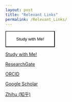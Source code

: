 ```yaml
---
layout: post
title: "Relevant Links"
permalink: /Relevant_Links/
---
```

<style>
  .button1{
    -webkit-transition-duration: 0.4s;
    transition-duration: 0.4s;
    padding: 16px 32px;
    text-align: center;
    background-color: white;
    color: black;
    border: 2px solid #1F497D
    border-radius: 5px;
  }
  .button1:hover{
    background-color: #1F497D;
    color: white;
  }
 </style>
 <button class="button1">Study with Me!</button>
<p><a href="https://learning.linguist.top" class="button">Study with Me!</a></p>
<p><a href="https://www.researchgate.net/profile/Shijie_Wang16" class="button">ResearchGate</a></p>
<p><a href="https://orcid.org/0000-0003-2624-8103" class="button">ORCID</a></p>
<p><a href="https://scholar.google.com/citations?user=JFb6Sd8AAAAJ&hl=zh-CN" class="button">Google Scholar</a></p>
<p><a href="https://www.zhihu.com/people/wang-shi-jie-44" class="button">Zhihu (知乎)</a></p>

